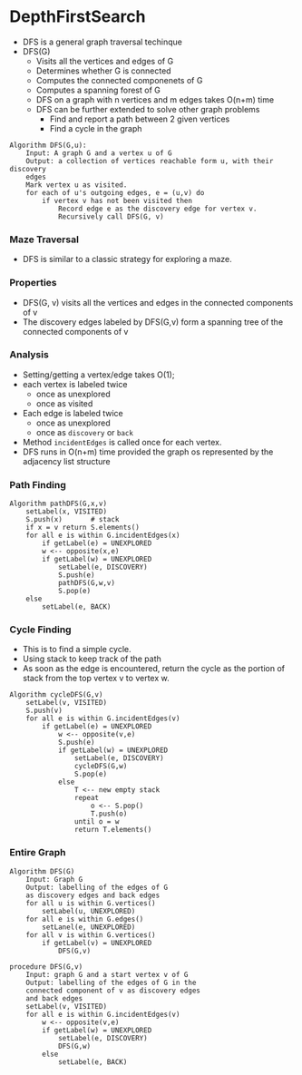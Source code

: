 # DepthFirstSearch

-	DFS is a general graph traversal techinque
-	DFS(G)
	-	Visits all the vertices and edges of G
	-	Determines whether G is connected
	-	Computes the connected componenets of G
	-	Computes a spanning forest of G
	-	DFS on a graph with n vertices and m edges
	takes O(n+m) time
	-	DFS can be further extended to solve other graph 
	problems
		-	Find and report a path between 2 given vertices
		-	Find a cycle in the graph
```
Algorithm DFS(G,u):
	Input: A graph G and a vertex u of G
	Output: a collection of vertices reachable form u, with their discovery 
	edges
	Mark vertex u as visited.
	for each of u's outgoing edges, e = (u,v) do
		if vertex v has not been visited then
			Record edge e as the discovery edge for vertex v.
			Recursively call DFS(G, v)
```

### Maze Traversal
-	DFS is similar to a classic strategy for exploring a maze.

### Properties
-	DFS(G, v) visits all the vertices and edges in the connected components
of v
-	The discovery edges labeled by DFS(G,v) form a spanning tree of the connected
components of v

### Analysis
-	Setting/getting a vertex/edge takes O(1);
-	each vertex is labeled twice
	-	once as unexplored
	-	once as visited
-	Each edge is labeled twice 
	-	once as unexplored
	-	once as `discovery` or `back`
-	Method `incidentEdges` is called once for each vertex.
-	DFS runs in O(n+m) time provided the graph os represented by the adjacency list
structure

### Path Finding

```
Algorithm pathDFS(G,x,v)
	setLabel(x, VISITED)
	S.push(x)		# stack
	if x = v return S.elements()
	for all e is within G.incidentEdges(x)
		if getLabel(e) = UNEXPLORED
		w <-- opposite(x,e)
		if getLabel(w) = UNEXPLORED
			setLabel(e, DISCOVERY)
			S.push(e)
			pathDFS(G,w,v)
			S.pop(e)
	else
		setLabel(e, BACK)
```
### Cycle Finding
-	This is to find a simple cycle.
-	Using stack to keep track of the path 
-	As soon as the edge is encountered, 
return the cycle as the portion of stack from
the top vertex v to vertex w.
```
Algorithm cycleDFS(G,v)
	setLabel(v, VISITED)
	S.push(v)
	for all e is within G.incidentEdges(v)
		if getLabel(e) = UNEXPLORED
			w <-- opposite(v,e)
			S.push(e)
			if getLabel(w) = UNEXPLORED
				setLabel(e, DISCOVERY)
				cycleDFS(G,w)
				S.pop(e)
			else
				T <-- new empty stack
				repeat
					o <-- S.pop()
					T.push(o)
				until o = w
				return T.elements()
```
### Entire Graph
```
Algorithm DFS(G)
	Input: Graph G
	Output: labelling of the edges of G
	as discovery edges and back edges
	for all u is within G.vertices()
		setLabel(u, UNEXPLORED)
	for all e is within G.edges()
		setLanel(e, UNEXPLORED)
	for all v is within G.vertices()
		if getLabel(v) = UNEXPLORED
			DFS(G,v)
```
```
procedure DFS(G,v)
	Input: graph G and a start vertex v of G
	Output: labelling of the edges of G in the 
	connected component of v as discovery edges 
	and back edges
	setLabel(v, VISITED)
	for all e is within G.incidentEdges(v)
		w <-- opposite(v,e)
		if getLabel(w) = UNEXPLORED
			setLabel(e, DISCOVERY)
			DFS(G,w)
		else
			setLabel(e, BACK)
```














